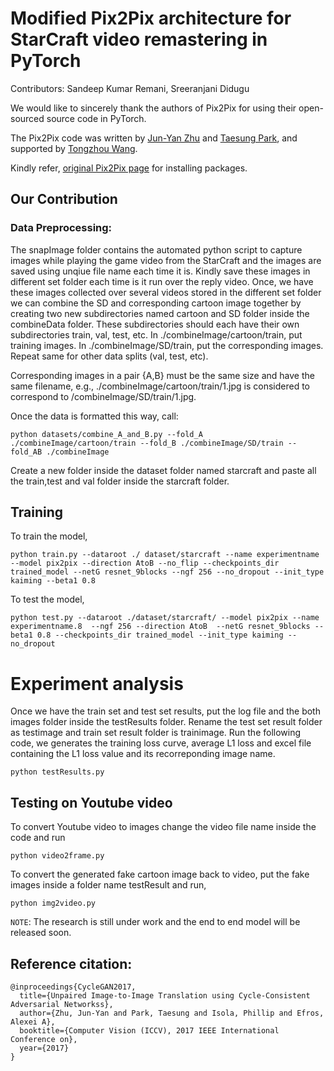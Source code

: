 # Modified Pix2Pix architecture for StarCraft video remastering in PyTorch

Contributors:
Sandeep Kumar Remani, Sreeranjani Didugu

We would like to sincerely thank the authors of Pix2Pix for using their open-sourced source code in PyTorch. 

The Pix2Pix code was written by [Jun-Yan Zhu](https://github.com/junyanz) and [Taesung Park](https://github.com/taesung), and supported by [Tongzhou Wang](https://ssnl.github.io/).

Kindly refer, [original Pix2Pix page](https://github.com/junyanz/pytorch-CycleGAN-and-pix2pix) for installing packages. 

## Our Contribution 

### Data Preprocessing: 

The snapImage folder contains the automated python script to capture images while playing the game video from the StarCraft and the images are saved using unqiue file name each time it is. Kindly save these images in different set folder each time is it run over the reply video. Once, we have these images collected over several videos stored in the different set folder we can combine the SD and corresponding cartoon image together by creating two new subdirectories named cartoon and SD folder inside the combineData folder. These subdirectories should each have their own subdirectories train, val, test, etc. In ./combineImage/cartoon/train, put training images. In ./combineImage/SD/train, put the corresponding images. Repeat same for other data splits (val, test, etc).

Corresponding images in a pair {A,B} must be the same size and have the same filename, e.g., ./combineImage/cartoon/train/1.jpg is considered to correspond to /combineImage/SD/train/1.jpg.

Once the data is formatted this way, call:
```
python datasets/combine_A_and_B.py --fold_A ./combineImage/cartoon/train --fold_B ./combineImage/SD/train --fold_AB ./combineImage
```
Create a new folder inside the dataset folder named starcraft and paste all the train,test and val folder inside the starcraft folder. 
<br> 
## Training 

To train the model, 
```
python train.py --dataroot ./ dataset/starcraft --name experimentname --model pix2pix --direction AtoB --no_flip --checkpoints_dir trained_model --netG resnet_9blocks --ngf 256 --no_dropout --init_type kaiming --beta1 0.8
```
To test the model, 
```
python test.py --dataroot ./dataset/starcraft/ --model pix2pix --name experimentname.8  --ngf 256 --direction AtoB  --netG resnet_9blocks --beta1 0.8 --checkpoints_dir trained_model --init_type kaiming --no_dropout 
```

# Experiment analysis 

Once we have the train set and test set results, put the log file and the both images folder inside the testResults folder. Rename the test set result folder as testimage and train set result folder is trainimage. Run the following code, we generates the training loss curve, average L1 loss and excel file containing the L1 loss value and its recorreponding image name. 
```
python testResults.py 
```

## Testing on Youtube video 
To convert Youtube video to images change the video file name inside the code and run  

```
python video2frame.py
```
To convert the generated fake cartoon image back to video, put the fake images inside a folder name testResult and run,

```
python img2video.py 
```


`NOTE`: The research is still under work and the end to end model will be released soon. 
## Reference citation: 
```
@inproceedings{CycleGAN2017,
  title={Unpaired Image-to-Image Translation using Cycle-Consistent Adversarial Networkss},
  author={Zhu, Jun-Yan and Park, Taesung and Isola, Phillip and Efros, Alexei A},
  booktitle={Computer Vision (ICCV), 2017 IEEE International Conference on},
  year={2017}
}
```

